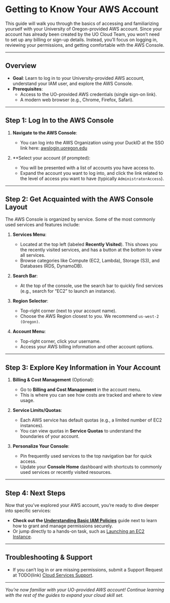 # Getting to Know Your AWS Account

This guide will walk you through the basics of accessing and familiarizing yourself with your University of Oregon-provided AWS account. Since your account has already been created by the UO Cloud Team, you won’t need to set up any billing or sign-up details. Instead, you’ll focus on logging in, reviewing your permissions, and getting comfortable with the AWS Console.

---

## Overview

- **Goal**: Learn to log in to your University-provided AWS account, understand your IAM user, and explore the AWS Console.
- **Prerequisites**: 
  - Access to the UO-provided AWS credentials (single sign-on link).
  - A modern web browser (e.g., Chrome, Firefox, Safari).
  
---

## Step 1: Log In to the AWS Console

1. **Navigate to the AWS Console**: 
   - You can log into the AWS Organization using your DuckID at the SSO link here: [awslogin.uoregon.edu](https://awslogin.uoregon.edu)

3. **Select your account (if prompted): 
   - You will be presented with a list of accounts you have access to.
   - Expand the account you want to log into, and click the link related to the level of access you want to have (typically `AdministratorAccess`).

---

## Step 2: Get Acquainted with the AWS Console Layout

The AWS Console is organized by service. Some of the most commonly used services and features include:

1. **Services Menu**:  
   - Located at the top left (labeled **Recently Visited**). This shows you the recently visited services, and has a button at the bottom to view all services.
   - Browse categories like Compute (EC2, Lambda), Storage (S3), and Databases (RDS, DynamoDB).

2. **Search Bar**:  
   - At the top of the console, use the search bar to quickly find services (e.g., search for “EC2” to launch an instance).

3. **Region Selector**:  
   - Top-right corner (next to your account name). 
   - Choose the AWS Region closest to you. We recommend `us-west-2 (Oregon)`.

4. **Account Menu**:  
   - Top-right corner, click your username. 
   - Access your AWS billing information and other account options.

---

## Step 3: Explore Key Information in Your Account

1. **Billing & Cost Management** (Optional):  
   - Go to **Billing and Cost Management** in the account menu.
   - This is where you can see how costs are tracked and where to view usage.

2. **Service Limits/Quotas**:  
   - Each AWS service has default quotas (e.g., a limited number of EC2 instances). 
   - You can view quotas in **Service Quotas** to understand the boundaries of your account.

3. **Personalize Your Console**:  
   - Pin frequently used services to the top navigation bar for quick access.
   - Update your **Console Home** dashboard with shortcuts to commonly used services or recently visited resources.

---

## Step 4: Next Steps

Now that you’ve explored your AWS account, you’re ready to dive deeper into specific services:

- **Check out the [Understanding Basic IAM Policies](#)** guide next to learn how to grant and manage permissions securely.
- Or jump directly to a hands-on task, such as [Launching an EC2 Instance](#).

---

## Troubleshooting & Support

- If you can’t log in or are missing permissions, submit a Support Request at TODO(link) [Cloud Services Support](https://service.uoregon.edu/cloud-support).

---

_You’re now familiar with your UO-provided AWS account! Continue learning with the rest of the guides to expand your cloud skill set._

